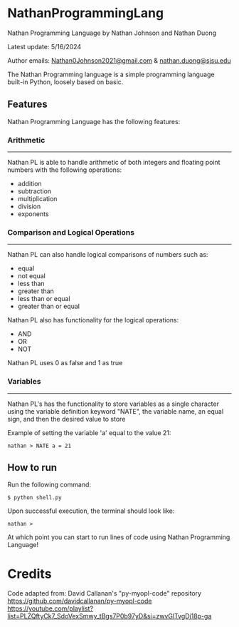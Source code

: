 NathanProgrammingLang
=====
Nathan Programming Language by Nathan Johnson and Nathan Duong

Latest update: 5/16/2024

Author emails: Nathan0Johnson2021@gmail.com & nathan.duong@sjsu.edu

The Nathan Programming language is a simple programming language built-in Python, loosely based on basic.

## Features

Nathan Programming Language has the following features:

### Arithmetic
--------

Nathan PL is able to handle arithmetic of both integers and floating point numbers with the following operations:
- addition
- subtraction
- multiplication
- division
- exponents


### Comparison and Logical Operations
--------

Nathan PL can also handle logical comparisons of numbers such as:
- equal
- not equal
- less than
- greater than
- less than or equal
- greater than or equal

Nathan PL also has functionality for the logical operations:
- AND
- OR
- NOT

Nathan PL uses 0 as false and 1 as true

### Variables
--------

Nathan PL's has the functionality to store variables as a single character using the variable definition keyword "NATE", the variable name, an equal sign, and then the desired value to store

Example of setting the variable 'a' equal to the value 21:

```
nathan > NATE a = 21
```

## How to run

Run the following command:

```
$ python shell.py
```

Upon successful execution, the terminal should look like:

```
nathan > 
```

At which point you can start to run lines of code using Nathan Programming Language!

##
Credits
=====
Code adapted from:
David Callanan's "py-myopl-code" repository <br />
https://github.com/davidcallanan/py-myopl-code <br />
https://youtube.com/playlist?list=PLZQftyCk7_SdoVexSmwy_tBgs7P0b97yD&si=zwvGlTvgDj18p-ga
